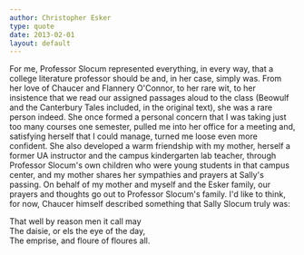 ```yaml
---
author: Christopher Esker
type: quote
date: 2013-02-01
layout: default
---
```

For me, Professor Slocum represented everything, in every way, that a college literature professor should be and, in her case, simply was. From her love of Chaucer and Flannery O'Connor, to her rare wit, to her insistence that we read our assigned passages aloud to the class (Beowulf and the Canterbury Tales included, in the original text), she was a rare person indeed. She once formed a personal concern that I was taking just too many courses one semester, pulled me into her office for a meeting and, satisfying herself that I could manage, turned me loose even more confident. She also developed a warm friendship with my mother, herself a former UA instructor and the campus kindergarten lab teacher, through Professor Slocum's own children who were young students in that campus center, and my mother shares her sympathies and prayers at Sally's passing. On behalf of my mother and myself and the Esker family, our prayers and thoughts go out to Professor Slocum's family. I'd like to think, for now, Chaucer himself described something that Sally Slocum truly was:
  
That well by reason men it call may  
The daisie, or els the eye of the day,  
The emprise, and floure of floures all.  
